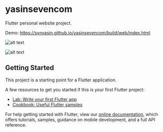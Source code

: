 # yasinsevencom

Flutter personal website project.

Demo:
https://svnyasin.github.io/yasinsevencom/build/web/index.html

![alt text](https://i.hizliresim.com/37ch1uo.png)

![alt text](https://i.hizliresim.com/liuaszf.png)

## Getting Started

This project is a starting point for a Flutter application.

A few resources to get you started if this is your first Flutter project:

- [Lab: Write your first Flutter app](https://flutter.dev/docs/get-started/codelab)
- [Cookbook: Useful Flutter samples](https://flutter.dev/docs/cookbook)

For help getting started with Flutter, view our
[online documentation](https://flutter.dev/docs), which offers tutorials,
samples, guidance on mobile development, and a full API reference.
